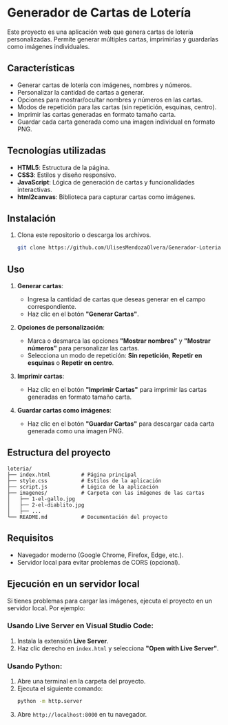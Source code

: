 # Generador de Cartas de Lotería

Este proyecto es una aplicación web que genera cartas de lotería personalizadas. Permite generar múltiples cartas, imprimirlas y guardarlas como imágenes individuales.

## Características

- Generar cartas de lotería con imágenes, nombres y números.
- Personalizar la cantidad de cartas a generar.
- Opciones para mostrar/ocultar nombres y números en las cartas.
- Modos de repetición para las cartas (sin repetición, esquinas, centro).
- Imprimir las cartas generadas en formato tamaño carta.
- Guardar cada carta generada como una imagen individual en formato PNG.

## Tecnologías utilizadas

- **HTML5**: Estructura de la página.
- **CSS3**: Estilos y diseño responsivo.
- **JavaScript**: Lógica de generación de cartas y funcionalidades interactivas.
- **html2canvas**: Biblioteca para capturar cartas como imágenes.

## Instalación

1. Clona este repositorio o descarga los archivos.
   ```bash
   git clone https://github.com/UlisesMendozaOlvera/Generador-Loteria

## Uso

1. **Generar cartas**:
   - Ingresa la cantidad de cartas que deseas generar en el campo correspondiente.
   - Haz clic en el botón **"Generar Cartas"**.

2. **Opciones de personalización**:
   - Marca o desmarca las opciones **"Mostrar nombres"** y **"Mostrar números"** para personalizar las cartas.
   - Selecciona un modo de repetición: **Sin repetición**, **Repetir en esquinas** o **Repetir en centro**.

3. **Imprimir cartas**:
   - Haz clic en el botón **"Imprimir Cartas"** para imprimir las cartas generadas en formato tamaño carta.

4. **Guardar cartas como imágenes**:
   - Haz clic en el botón **"Guardar Cartas"** para descargar cada carta generada como una imagen PNG.

## Estructura del proyecto

```
loteria/
├── index.html          # Página principal
├── style.css           # Estilos de la aplicación
├── script.js           # Lógica de la aplicación
├── imagenes/           # Carpeta con las imágenes de las cartas
│   ├── 1-el-gallo.jpg
│   ├── 2-el-diablito.jpg
│   ├── ...
└── README.md           # Documentación del proyecto
```

## Requisitos

- Navegador moderno (Google Chrome, Firefox, Edge, etc.).
- Servidor local para evitar problemas de CORS (opcional).

## Ejecución en un servidor local

Si tienes problemas para cargar las imágenes, ejecuta el proyecto en un servidor local. Por ejemplo:

### Usando Live Server en Visual Studio Code:
1. Instala la extensión **Live Server**.
2. Haz clic derecho en `index.html` y selecciona **"Open with Live Server"**.

### Usando Python:
1. Abre una terminal en la carpeta del proyecto.
2. Ejecuta el siguiente comando:
   ```bash
   python -m http.server
   ```
3. Abre `http://localhost:8000` en tu navegador.

